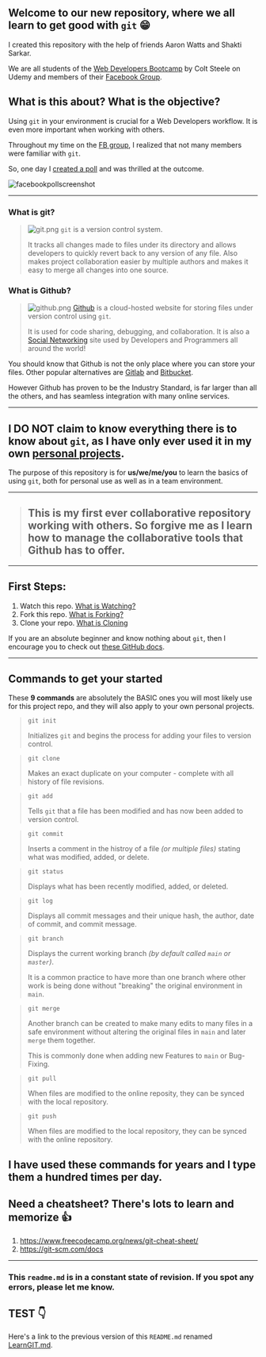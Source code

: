 ## Welcome to our new repository, where **we all** learn to get good with `git` 😁

I created this repository with the help of friends Aaron Watts and Shakti Sarkar.

We are all students of the [Web Developers Bootcamp](https://www.udemy.com/course/the-web-developer-bootcamp/) by Colt Steele on Udemy and members of their [Facebook Group](https://www.facebook.com/groups/officialwebdeveloperbootcamp).

## What is this about? What is the objective?

Using `git` in your environment is crucial for a Web Developers workflow. It is even more important when working with others.

Throughout my time on the [FB group](https://www.facebook.com/groups/officialwebdeveloperbootcamp), I realized that not many members were familiar with `git`.

So, one day I [created a poll](https://www.facebook.com/groups/officialwebdeveloperbootcamp/posts/4656639691068240) and was thrilled at the outcome.

![facebookpollscreenshot](https://i.imgur.com/yy9BYC8.png)

---

### What is git?

> ![git.png](https://img.icons8.com/color/48/000000/git.png) `git` is a version control system.
>
> It tracks all changes made to files under its directory and allows developers to quickly revert back to any version of any file. Also makes project collaboration easier by multiple authors and makes it easy to merge all changes into one source.

### What is Github?

> ![github.png](https://img.icons8.com/windows/32/000000/github.png) [Github](https://github.com/) is a cloud-hosted website for storing files under version control using `git`.
>
> It is used for code sharing, debugging, and collaboration. It is also a [Social Networking](https://docs.github.com/en/get-started/quickstart/be-social) site used by Developers and Programmers all around the world!

You should know that Github is not the only place where you can store your files. Other popular alternatives are [Gitlab](https://about.gitlab.com/) and [Bitbucket](https://bitbucket.org/product/).

However Github has proven to be the Industry Standard, is far larger than all the others, and has seamless integration with many online services.

---

## **I DO NOT** claim to know everything there is to know about `git`, as I have only ever used it in my own [personal projects](https://github.com/jjaimealeman).

The purpose of this repository is for **us/we/me/you** to learn the basics of using `git`, both for personal use as well as in a team environment.

---

> ## This is my first ever collaborative repository working with others. So forgive me as I learn how to manage the collaborative tools that Github has to offer.

---

## First Steps:

1. Watch this repo. [What is Watching?](https://docs.github.com/en/get-started/quickstart/be-social#watching-a-repository)
2. Fork this repo. [What is Forking?](https://docs.github.com/en/get-started/quickstart/fork-a-repo)
3. Clone your repo. [What is Cloning](https://docs.github.com/en/repositories/creating-and-managing-repositories/cloning-a-repository)

If you are an absolute beginner and know nothing about `git`, then I encourage you to check out [these GitHub docs](https://docs.github.com/en/get-started/quickstart/set-up-git).

---

## Commands to get your started

These **9 commands** are absolutely the BASIC ones you will most likely use for this project repo, and they will also apply to your own personal projects.

> `git init`
>
> Initializes `git` and begins the process for adding your files to version control.

> `git clone`
>
> Makes an exact duplicate on your computer - complete with all history of file revisions.

> `git add`
>
> Tells `git` that a file has been modified and has now been added to version control.

> `git commit`
>
> Inserts a comment in the histroy of a file _(or multiple files)_ stating what was modified, added, or delete.

> `git status`
>
> Displays what has been recently modified, added, or deleted.

> `git log`
>
> Displays all commit messages and their unique hash, the author, date of commit, and commit message.

> `git branch`
>
> Displays the current working branch _(by default called `main` or `master`)_.
>
> It is a common practice to have more than one branch where other work is being done without "breaking" the original environment in `main`.

> `git merge`
>
> Another branch can be created to make many edits to many files in a safe environment without altering the original files in `main` and later `merge` them together.
>
> This is commonly done when adding new Features to `main` or Bug-Fixing.

> `git pull`
>
> When files are modified to the online reposity, they can be synced with the local repository.

> `git push`
>
> When files are modified to the local repository, they can be synced with the online repository.

## I have used these commands for years and I type them a hundred times per day.

## Need a cheatsheet? There's lots to learn and memorize 👍

1. https://www.freecodecamp.org/news/git-cheat-sheet/
2. https://git-scm.com/docs

---

### This `readme.md` is in a constant state of revision. If you spot any errors, please let me know.

## TEST 👇

Here's a link to the previous version of this `README.md` renamed [LearnGIT.md](LearnGIT.md).
